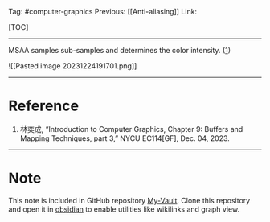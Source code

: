 Tag: #computer-graphics 
Previous: [[Anti-aliasing]]
Link: 

[TOC]

---

MSAA samples sub-samples and determines the color intensity. (<u>1</u>)

![[Pasted image 20231224191701.png]]

---

# Reference

1. 林奕成, “Introduction to Computer Graphics, Chapter 9: Buffers and Mapping Techniques, part 3,” NYCU EC114[GF], Dec. 04, 2023.

---

# Note

This note is included in GitHub repository [My-Vault](https://github.com/LittleD3092/My-Vault.git). Clone this repository and open it in [obsidian](https://obsidian.md/) to enable utilities like wikilinks and graph view.